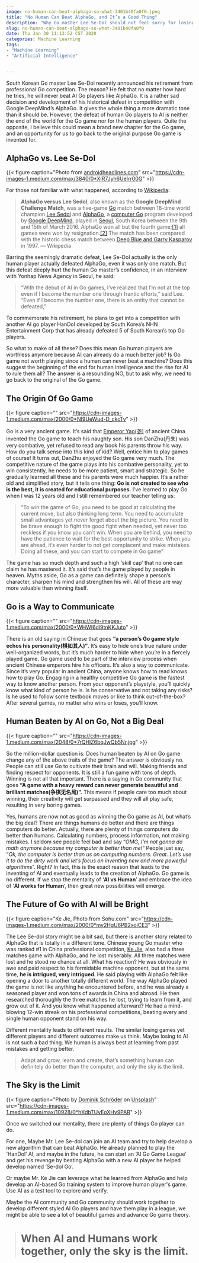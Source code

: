 ```yaml
---
image: no-human-can-beat-alphago-so-what-3401b40fa0f0.jpeg
title: "No Human Can Beat AlphaGo, and It’s a Good Thing"
description: "Why Go master Lee Se-Dol should not feel sorry for losing to AlphaGo"
slug: no-human-can-beat-alphago-so-what-3401b40fa0f0
date: Thu Jan 30 11:13:52 CST 2020
categories: Machine Learning
tags: 
- "Machine Learning"
- "Artificial Intelligence"


---
```




South Korean Go master Lee Se-Dol recently announced his retirement from professional Go competition. The reason? He felt that no matter how hard he tries, he will never beat AI Go players like AlphaGo. It is a rather sad decision and development of his historical defeat in competition with Google DeepMind’s AlphaGo. It gives the whole thing a more dramatic tone than it should be. However, the defeat of human Go players to AI is neither the end of the world for the Go game nor for the human players. Quite the opposite, I believe this could mean a brand new chapter for the Go game, and an opportunity for us to go back to the original purpose Go game is invented for.

## AlphaGo vs. Lee Se-Dol

{{< figure caption="Photo from [androidheadlines.com](https://www.androidheadlines.com/2016/03/alphago-ai-beats-world-champion-lee-sedol-round-1.html)" src="https://cdn-images-1.medium.com/max/3840/0*XIR7Jyh6UeIrr00G" >}}

For those not familiar with what happened, according to [Wikipedia](https://en.wikipedia.org/wiki/AlphaGo_versus_Lee_Sedol):
> **AlphaGo versus Lee Sedol**, also known as the **Google DeepMind Challenge Match**, was a five-game [Go](https://en.wikipedia.org/wiki/Go_(game)) match between 18-time world champion [Lee Sedol](https://en.wikipedia.org/wiki/Lee_Sedol) and [AlphaGo](https://en.wikipedia.org/wiki/AlphaGo), a [computer Go](https://en.wikipedia.org/wiki/Computer_Go) program developed by [Google DeepMind](https://en.wikipedia.org/wiki/Google_DeepMind), played in [Seoul](https://en.wikipedia.org/wiki/Seoul), South Korea between the 9th and 15th of March 2016. AlphaGo won all but the fourth game;[[1]](https://en.wikipedia.org/wiki/AlphaGo_versus_Lee_Sedol#cite_note-BBC_News_13_March_2016-1) all games were won by resignation.[[2]](https://en.wikipedia.org/wiki/AlphaGo_versus_Lee_Sedol#cite_note-2) The match has been compared with the historic chess match between [Deep Blue and Garry Kasparov](https://en.wikipedia.org/wiki/Deep_Blue_versus_Garry_Kasparov) in 1997. — Wikipedia

Barring the seemingly dramatic defeat, Lee Se-Dol actually is the only human player actually defeated AlphaGo, even it was only one match. But this defeat deeply hurt the human Go master’s confidence, in an interview with Yonhap News Agency in Seoul, he said:
> “With the debut of AI in Go games, I’ve realized that I’m not at the top even if I become the number one through frantic efforts,” said Lee. “Even if I become the number one, there is an entity that cannot be defeated,”

To commemorate his retirement, he plans to get into a competition with another AI go player HanDol developed by South Korea’s NHN Entertainment Corp that has already defeated 5 of South Korean’s top Go players.

So what to make of all these? Does this mean Go human players are worthless anymore because AI can already do a much better job? Is Go game not worth playing since a human can never beat a machine? Does this suggest the beginning of the end for human intelligence and the rise for AI to rule them all? The answer is a resounding NO, but to ask why, we need to go back to the original of the Go game.

## The Origin Of Go Game

{{< figure caption="" src="https://cdn-images-1.medium.com/max/2000/0*NI9UeWud-D_ckcTv" >}}

Go is a very ancient game. It’s said that [Emperor Yao(尧)](https://en.wikipedia.org/wiki/Emperor_Yao) of ancient China invented the Go game to teach his naughty son. His son DanZhu(丹朱) was very combative, yet refused to read any book his parents throw his way. How do you talk sense into this kind of kid? Well, entice him to play games of course! It turns out, DanZhu enjoyed the Go game very much. The competitive nature of the game plays into his combative personality, yet to win consistently, he needs to be more patient, smart and strategic. So he gradually learned all these and his parents were much happier. It’s a rather old and simplified story, but it tells one thing: **Go is not created to see who is the best, it is created for educational purposes.** I’ve learned to play Go when I was 12 years old and I still remembered our teacher telling us:
> “To win the game of Go, you need to be good at calculating the current move, but also thinking long term. You need to accumulate small advantages yet never forget about the big picture. You need to be brave enough to fight the good fight when needed, yet never too reckless if you know you can’t win. When you are behind, you need to have the patience to wait for the best opportunity to strike. When you are ahead, it’s even harder to not get complacent and make mistakes. Doing all these, and you can start to compete in Go game”

The game has so much depth and such a high ‘skill cap’ that no one can claim he has mastered it. It’s said that’s the game played by people in heaven. Myths aside, Go as a game can definitely shape a person’s character, sharpen his mind and strengthen his will. All of these are way more valuable than winning itself.

## Go is a Way to Communicate

{{< figure caption="" src="https://cdn-images-1.medium.com/max/2000/0*WHWI6dl9tnKKJuto" >}}

There is an old saying in Chinese that goes **“a person’s Go game style echos his personality(棋如其人)”**. It’s easy to hide one’s true nature under well-organized words, but it’s much harder to hide when you’re in a fiercely played game. Go game used to be part of the interview process when ancient Chinese emperors hire his officers. It’s also a way to communicate. Since it’s very popular in ancient China, anyone knows how to read knows how to play Go. Engaging in a healthy competitive Go game is the fastest way to know another person. From your opponent’s playstyle, you’ll quickly know what kind of person he is. Is he conservative and not taking any risks? Is he used to follow some textbook moves or like to think out-of-the-box? After several games, no matter who wins or loses, you’ll know.

## Human Beaten by AI on Go, Not a Big Deal

{{< figure caption="" src="https://cdn-images-1.medium.com/max/2048/0*7rQHlZ6bqJwQb5Nr.jpg" >}}

So the million-dollar question is: Does human beaten by AI on Go game change any of the above traits of the game? The answer is obviously no. People can still use Go to cultivate their brain and will. Making friends and finding respect for opponents. It is still a fun game with tons of depth. Winning is not all that important. There is a saying in Go community that goes **“A game with a heavy reward can never generate beautiful and brilliant matches(争棋无名局)”.** This means if people care too much about winning, their creativity will get surpassed and they will all play safe, resulting in very boring games.

Yes, humans are now not as good as winning the Go game as AI, but what’s the big deal? There are things humans do better and there are things computers do better. Actually, there are plenty of things computers do better than humans. Calculating numbers, process information, not making mistakes. I seldom see people feel bad and say “*OMG, I’m not gonna do math anymore because my computer is better than me!*” People just say, “*Ok, the computer is better than us on computing numbers. Great. Let’s use it to do the dirty work and let’s focus on inventing new and more powerful algorithms*”. Right? In fact, this is the exact reason that leads to the inventing of AI and eventually leads to the creation of AlphaGo. Go game is no different. If we stop the mentality of ‘**AI vs Human**’ and embrace the idea of ‘**AI works for Human**’, then great new possibilities will emerge.

## The Future of Go with AI will be Bright

{{< figure caption="Ke Jie, Photo from Sohu.com" src="https://cdn-images-1.medium.com/max/2000/0*my2HgU6PB2xoiCE3" >}}

The Lee Se-dol story might be a bit sad, but there is another story related to AlphaGo that is totally in a different tone. Chinese young Go master who was ranked #1 in China professional competition, [Ke Jie](https://en.wikipedia.org/wiki/Ke_Jie), also had a three matches game with AlphaGo, and he lost miserably. All three matches were lost and he stood no chance at all. What his reaction? He was obviously in awe and paid respect to his formidable machine opponent, but at the same time, **he is intrigued, very intrigued**. He said playing with AlphaGo felt like opening a door to another totally different world. The way AlphaGo played the game is not like anything he encountered before, and he was already a seasoned player and won tons of awards in China and abroad. He then researched thoroughly the three matches he lost, trying to learn from it, and grow out of it. And you know what happened afterward? He had a mind-blowing 12-win streak on his professional competitions, beating every and single human opponent stand on his way.

Different mentality leads to different results. The similar losing games yet different players and different outcomes make us think. Maybe losing to AI is not such a bad thing. We human is always best at learning from past mistakes and getting better.
> Adapt and grow, learn and create, that’s something human can definitely do better than the computer, and only the sky is the limit.

## The Sky is the Limit

{{< figure caption="Photo by [Dominik Schröder](https://unsplash.com/@wirhabenzeit?utm_source=medium&utm_medium=referral) on [Unsplash](https://unsplash.com?utm_source=medium&utm_medium=referral)" src="https://cdn-images-1.medium.com/max/10928/0*hXdbTUvEoXHv9PAR" >}}

Once we switched our mentality, there are plenty of things Go player can do.

For one, Maybe Mr. Lee Se-dol can join an AI team and try to help develop a new algorithm that can beat AlphaGo. He already planned to play the ‘HanDol’ AI, and maybe in the future, he can start an ‘AI Go Game League’ and get his revenge by beating AlphaGo with a new AI player he helped develop named ‘Se-dol Go’.

Or maybe Mr. Ke Jie can leverage what he learned from AlphaGo and help develop an AI-based Go training system to improve human player's game. Use AI as a test tool to explore and verify.

Maybe the AI community and Go community should work together to develop different styled AI Go players and have them play in a league, we might be able to see a lot of beautiful games and advance Go game theory.
> # When AI and Humans work together, only the sky is the limit.
